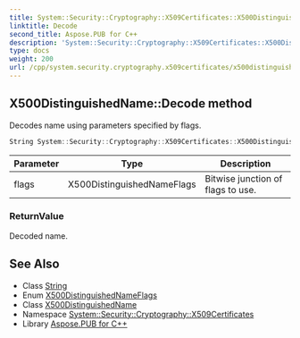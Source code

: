 ```yaml
---
title: System::Security::Cryptography::X509Certificates::X500DistinguishedName::Decode method
linktitle: Decode
second_title: Aspose.PUB for C++
description: 'System::Security::Cryptography::X509Certificates::X500DistinguishedName::Decode method. Decodes name using parameters specified by flags in C++.'
type: docs
weight: 200
url: /cpp/system.security.cryptography.x509certificates/x500distinguishedname/decode/
---
```

## X500DistinguishedName::Decode method


Decodes name using parameters specified by flags.

```cpp
String System::Security::Cryptography::X509Certificates::X500DistinguishedName::Decode(X500DistinguishedNameFlags flags) const
```


| Parameter | Type | Description |
| --- | --- | --- |
| flags | X500DistinguishedNameFlags | Bitwise junction of flags to use. |

### ReturnValue

Decoded name.

## See Also

* Class [String](../../../system/string/)
* Enum [X500DistinguishedNameFlags](../../x500distinguishednameflags/)
* Class [X500DistinguishedName](../)
* Namespace [System::Security::Cryptography::X509Certificates](../../)
* Library [Aspose.PUB for C++](../../../)

